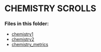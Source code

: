<!-- C:\Users\razer\Desktop\walkerrh.github.io\SCROLLS_FOLDER\CHEMISTRY\CHEMISTRY_SCROLLS.md -->

# CHEMISTRY SCROLLS







### Files in this folder:
- [chemistry1](/SCROLLS_FOLDER/CHEMISTRY/chemistry1.html)
- [chemistry2](/SCROLLS_FOLDER/CHEMISTRY/chemistry2.html)
- [chemistry_metrics](/SCROLLS_FOLDER/CHEMISTRY/chemistry_metrics.html)
